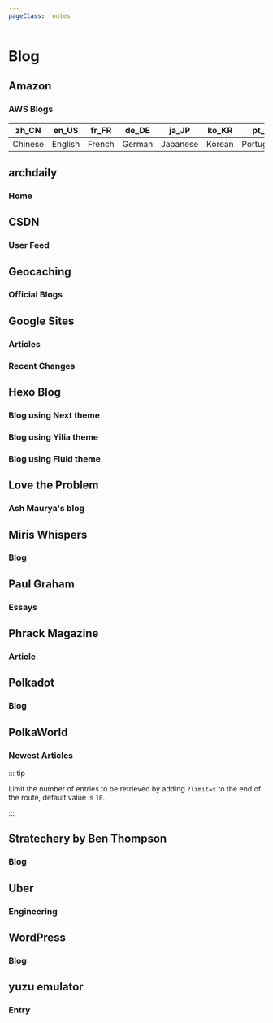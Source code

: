 ```yaml
---
pageClass: routes
---
```


# Blog

## Amazon

### AWS Blogs

<RouteEn author="HankChow" example="/amazon/awsblogs" path="/awsblogs/:locale?" :paramsDesc="['Blog postes in a specified language, only the following options are supported. Default `zh_CN`']">

| zh_CN | en_US | fr_FR | de_DE | ja_JP | ko_KR | pt_BR | es_ES | ru_RU | id_ID | tr_TR |
| ----- | ----- | ----- | ----- | ----- | ----- | ----- | ----- | ----- | ----- | ----- |
| Chinese    | English    | French    | German    | Japanese    | Korean    | Portuguese  | Spainish  | Russian    | Indonesian   | Turkish  |

</RouteEn>

## archdaily

### Home

<RouteEn author="kt286" example="/archdaily" path="/archdaily"/>

## CSDN

### User Feed

<RouteEn author="Jkker" example="/csdn/blog/csdngeeknews" path="/csdn/blog/:user" radar="1" :paramsDesc="['`user` is the username of a CSDN blog which can be found in the url of the home page']" />

## Geocaching

### Official Blogs

<RouteEn author="HankChow" example="/geocaching/blogs" path="/geocaching/blogs" radar="1"/>

## Google Sites

### Articles

<RouteEn author="hoilc" example="/google/sites/outlierseconomics" path="/google/sites/:id" :paramsDesc="['Site ID, can be found in URL']" />

### Recent Changes

<RouteEn author="nczitzk" example="/google/sites/recentChanges/outlierseconomics" path="/google/sites/recentChanges/:id" :paramsDesc="['Site ID, can be found in URL']"/>

## Hexo Blog

### Blog using Next theme

<RouteEn author="fengkx" path="/hexo/next/:url" example="/hexo/next/archive.diygod.me" :paramsDesc="['the blog URL without the protocol (http:// and https://)']" selfhost="1"/>

### Blog using Yilia theme

<RouteEn author="aha2mao" path="/hexo/yilia/:url" example="/hexo/yilia/cloudstone.xin" :paramsDesc="['the blog URL without the protocol (http:// and https://)']" selfhost="1"/>

### Blog using Fluid theme

<RouteEn author="gkkeys" path="/hexo/fluid/:url" example="/hexo/fluid/blog.tonyzhao.xyz" :paramsDesc="['the blog URL without the protocol (http:// and https://)']" selfhost="1"/>

## Love the Problem

### Ash Maurya's blog

<RouteEn author="james-tindal" example="/ash-maurya" path="/ash-maurya"/>

## Miris Whispers

### Blog

<RouteEn author="chazeon" example="/miris/blog" path="/miris/blog" />

## Paul Graham

### Essays

<RouteEn author="Maecenas" example="/blogs/paulgraham" path="/blogs/paulgraham"/>

## Phrack Magazine

### Article

<RouteEn author="CitrusIce" example="/phrack" path="/phrack" />

## Polkadot

### Blog

<RouteEn author="iceqing" example="/polkadot/blog" path="/polkadot/blog" />

## PolkaWorld

### Newest Articles

<RouteEn author="iceqing" example="/polkaworld/newest" path="/polkaworld/newest">

::: tip

Limit the number of entries to be retrieved by adding `?limit=x` to the end of the route, default value is `10`.

:::

</RouteEn>

## Stratechery by Ben Thompson

### Blog

<RouteEn author="chazeon" example="/stratechery" path="/stratechery" />

## Uber

### Engineering

<RouteEn author="hulb" example="/uber/blog" path="/uber/blog/:maxPage?" :paramsDesc="['max number of pages to retrieve, default to 1 page at most']" />

## WordPress

### Blog

<RouteEn author="Lonor" example="/blogs/wordpress/lawrence.code.blog" path="/blogs/wordpress/:domain/:https?" :paramsDesc="['WordPress blog domain', 'use https by default. options: `http` or `https`']"/>

## yuzu emulator

### Entry

<RouteEn author="nczitzk" example="/yuzu-emu/entry" path="/yuzu-emu/entry" />
